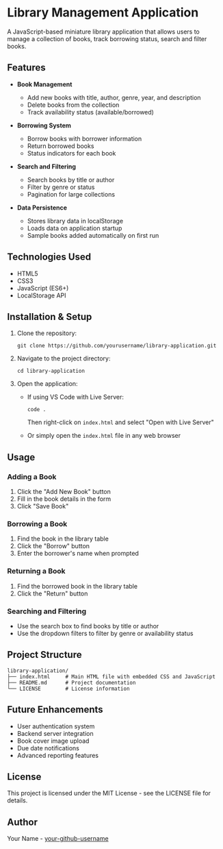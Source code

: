 # Library Management Application

A JavaScript-based miniature library application that allows users to manage a collection of books, track borrowing status, search and filter books.

## Features

- **Book Management**
  - Add new books with title, author, genre, year, and description
  - Delete books from the collection
  - Track availability status (available/borrowed)

- **Borrowing System**
  - Borrow books with borrower information
  - Return borrowed books
  - Status indicators for each book

- **Search and Filtering**
  - Search books by title or author
  - Filter by genre or status
  - Pagination for large collections

- **Data Persistence**
  - Stores library data in localStorage
  - Loads data on application startup
  - Sample books added automatically on first run

## Technologies Used

- HTML5
- CSS3
- JavaScript (ES6+)
- LocalStorage API

## Installation & Setup

1. Clone the repository:
   ```
   git clone https://github.com/yourusername/library-application.git
   ```

2. Navigate to the project directory:
   ```
   cd library-application
   ```

3. Open the application:
   - If using VS Code with Live Server:
     ```
     code .
     ```
     Then right-click on `index.html` and select "Open with Live Server"
   
   - Or simply open the `index.html` file in any web browser

## Usage

### Adding a Book
1. Click the "Add New Book" button
2. Fill in the book details in the form
3. Click "Save Book"

### Borrowing a Book
1. Find the book in the library table
2. Click the "Borrow" button
3. Enter the borrower's name when prompted

### Returning a Book
1. Find the borrowed book in the library table
2. Click the "Return" button

### Searching and Filtering
- Use the search box to find books by title or author
- Use the dropdown filters to filter by genre or availability status

## Project Structure

```
library-application/
├── index.html     # Main HTML file with embedded CSS and JavaScript
├── README.md      # Project documentation
└── LICENSE        # License information
```

## Future Enhancements

- User authentication system
- Backend server integration
- Book cover image upload
- Due date notifications
- Advanced reporting features

## License

This project is licensed under the MIT License - see the LICENSE file for details.

## Author

Your Name - [your-github-username](https://github.com/yourusername)
